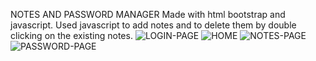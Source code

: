 NOTES AND PASSWORD MANAGER
Made with html bootstrap and javascript. 
Used javascript to add notes and to delete them by double clicking on the existing notes. 
![LOGIN-PAGE](https://user-images.githubusercontent.com/74565079/206921532-418f89b4-3a39-4bac-a411-be46be75a864.jpg)
![HOME](https://user-images.githubusercontent.com/74565079/206921538-f8cc78c9-3051-4f5d-a360-75218c9bcd6b.png)
![NOTES-PAGE](https://user-images.githubusercontent.com/74565079/206921541-2d492406-88e5-4072-b012-c0f617050f8a.jpg)
![PASSWORD-PAGE](https://user-images.githubusercontent.com/74565079/206921545-5f098cc9-a46f-4100-a90a-1d44c518360d.jpg)
